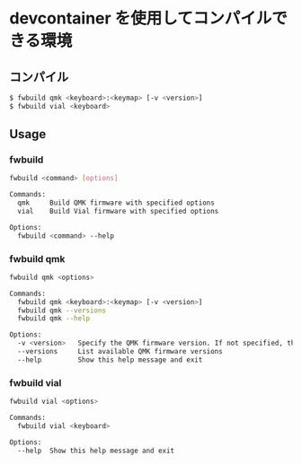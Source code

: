 
# devcontainer を使用してコンパイルできる環境

## コンパイル

```sh
$ fwbuild qmk <keyboard>:<keymap> [-v <version>]
$ fwbuild vial <keyboard>
```

## Usage

### fwbuild

```sh
fwbuild <command> [options]

Commands:
  qmk     Build QMK firmware with specified options
  vial    Build Vial firmware with specified options

Options:
  fwbuild <command> --help
```

### fwbuild qmk

```sh
fwbuild qmk <options>

Commands:
  fwbuild qmk <keyboard>:<keymap> [-v <version>]
  fwbuild qmk --versions
  fwbuild qmk --help

Options:
  -v <version>   Specify the QMK firmware version. If not specified, the latest tag will be used.
  --versions     List available QMK firmware versions
  --help         Show this help message and exit
```

### fwbuild vial

```sh
fwbuild vial <options>

Commands:
  fwbuild vial <keyboard>

Options:
  --help  Show this help message and exit
```
